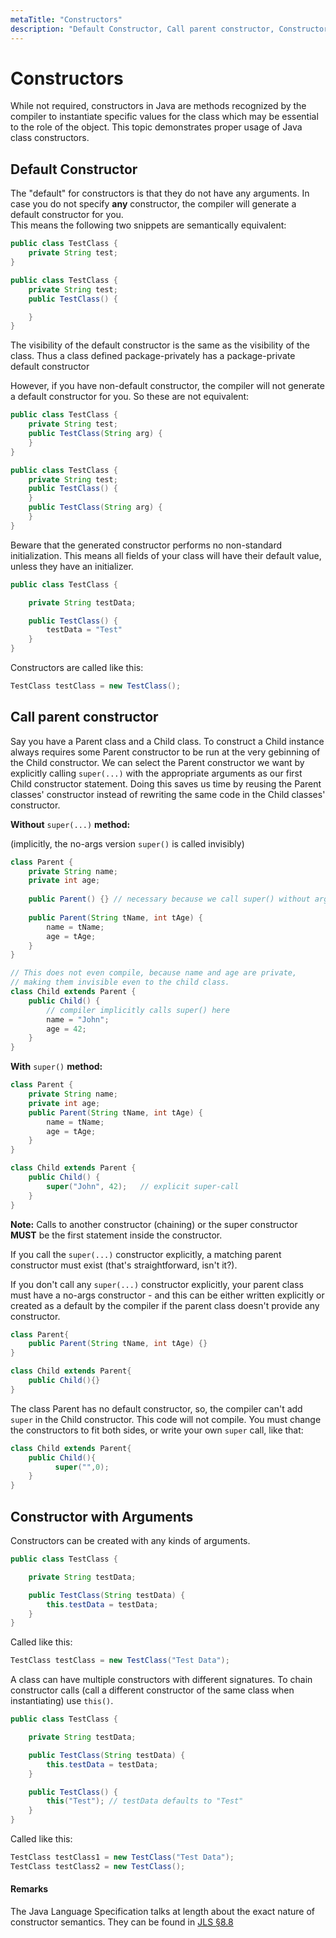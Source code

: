 ```yaml
---
metaTitle: "Constructors"
description: "Default Constructor, Call parent constructor, Constructor with Arguments"
---
```


# Constructors


While not required, constructors in Java are methods recognized by the compiler to instantiate specific values for the class which may be essential to the role of the object. This topic demonstrates proper usage of Java class constructors.



## Default Constructor


The "default" for constructors is that they do not have any arguments. In case you do not specify **any** constructor, the compiler will generate a default constructor for you.<br />
This means the following two snippets are semantically equivalent:

```java
public class TestClass {
    private String test;
}

```

```java
public class TestClass {
    private String test;
    public TestClass() {

    }
}

```

The visibility of the default constructor is the same as the visibility of the class. Thus a class defined package-privately has a package-private default constructor

However, if you have non-default constructor, the compiler will not generate a default constructor for you. So these are not equivalent:

```java
public class TestClass {
    private String test;
    public TestClass(String arg) {
    }
}

```

```java
public class TestClass {
    private String test;
    public TestClass() {
    }
    public TestClass(String arg) {
    }
}

```

Beware that the generated constructor performs no non-standard initialization. This means all fields of your class will have their default value, unless they have an initializer.

```java
public class TestClass {

    private String testData;

    public TestClass() {
        testData = "Test"
    }
}

```

Constructors are called like this:

```java
TestClass testClass = new TestClass();

```



## Call parent constructor


Say you have a Parent class and a Child class. To construct a Child instance always requires some Parent constructor to be run at the very gebinning of the Child constructor. We can select the Parent constructor we want by explicitly calling `super(...)` with the appropriate arguments as our first Child constructor statement. Doing this saves us time by reusing the Parent classes' constructor instead of rewriting the same code in the Child classes' constructor.

**Without** `super(...)` **method:**

(implicitly, the no-args version `super()` is called invisibly)

```java
class Parent {
    private String name;
    private int age;
    
    public Parent() {} // necessary because we call super() without arguments
    
    public Parent(String tName, int tAge) {
        name = tName;
        age = tAge;
    }
}

// This does not even compile, because name and age are private,
// making them invisible even to the child class.
class Child extends Parent {
    public Child() {
        // compiler implicitly calls super() here
        name = "John";
        age = 42;
    }
}

```

**With** `super()` **method:**

```java
class Parent {
    private String name;
    private int age;
    public Parent(String tName, int tAge) {
        name = tName;
        age = tAge;
    }
}

class Child extends Parent {
    public Child() {
        super("John", 42);   // explicit super-call
    }
}

```

**Note:** Calls to another constructor (chaining) or the super constructor **MUST** be the first statement inside the constructor.

If you call the `super(...)` constructor explicitly, a matching parent constructor must exist (that's straightforward, isn't it?).

If you don't call any `super(...)` constructor explicitly, your parent class must have a no-args constructor - and this can be either written explicitly or created as a default by the compiler if the parent class doesn't provide any constructor.

```java
class Parent{
    public Parent(String tName, int tAge) {}
}

class Child extends Parent{
    public Child(){}
}

```

The class Parent has no default constructor, so, the compiler can't add `super` in the Child constructor. This code will not compile. You must change the constructors to fit both sides, or write your own `super` call, like that:

```java
class Child extends Parent{
    public Child(){
          super("",0);
    }
}

```



## Constructor with Arguments


Constructors can be created with any kinds of arguments.

```java
public class TestClass {

    private String testData;

    public TestClass(String testData) {
        this.testData = testData;
    }
}

```

Called like this:

```java
TestClass testClass = new TestClass("Test Data");

```

A class can have multiple constructors with different signatures. To chain constructor calls (call a different constructor of the same class when instantiating) use `this()`.

```java
public class TestClass {

    private String testData;

    public TestClass(String testData) {
        this.testData = testData;
    }

    public TestClass() {
        this("Test"); // testData defaults to "Test"
    }
}

```

Called like this:

```java
TestClass testClass1 = new TestClass("Test Data");
TestClass testClass2 = new TestClass();

```



#### Remarks


The Java Language Specification talks at length about the exact nature of constructor semantics. They can be found in [JLS §8.8](https://docs.oracle.com/javase/specs/jls/se8/html/jls-8.html#jls-8.8)

